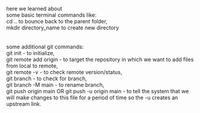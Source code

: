 here we learned about
<br>
some basic terminal commands like: 
<br>
cd .. to bounce back to the parent folder, 
<br>
mkdir directory_name to create new directory
<br>
<br><br>
some additional git commands: 
<br>
git init - to initialize, 
<br>
git remote add origin <link> - to target the repository in which we want to add files from local to remote, 
<br>
git remote -v - to check remote version/status, 
<br>
git branch - to check for branch, 
<br>
git branch -M main - to rename branch, 
<br>
git push origin main OR git push -u origin main - to tell the system that we will make changes to this file for a period of time so the -u creates an upstream link.